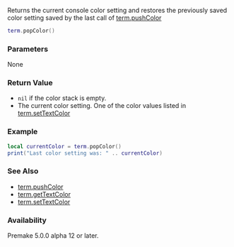 Returns the current console color setting and restores the previously saved color setting saved by the last call of [term.pushColor](term.pushColor.md)

``` lua
term.popColor()
```

### Parameters ###
None

### Return Value ###
* `nil` if the color stack is empty.  
* The current color setting. One of the color values listed in [term.setTextColor](term.setTextColor.md)

### Example ###
``` lua
local currentColor = term.popColor()
print("Last color setting was: " .. currentColor)
```

### See Also ###
* [term.pushColor](term.pushColor.md)
* [term.getTextColor](term.getTextColor.md)
* [term.setTextColor](term.setTextColor.md)

### Availability ###

Premake 5.0.0 alpha 12 or later.

